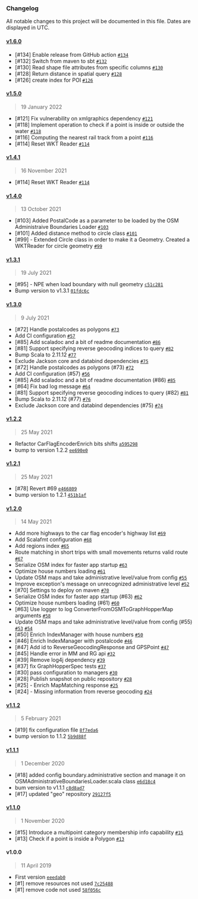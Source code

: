 ### Changelog

All notable changes to this project will be documented in this file. Dates are displayed in UTC.

#### [v1.6.0](https://github.com/agile-lab-dev/GIS.Lib/compare/v1.5.0...v1.6.0)

- [#134] Enable release from GitHub action [`#134`](https://github.com/agile-lab-dev/GIS.Lib/issues/134)
- [#132] Switch from maven to sbt [`#132`](https://github.com/agile-lab-dev/GIS.Lib/issues/132)
- [#130] Read shape file attributes from specific columns [`#130`](https://github.com/agile-lab-dev/GIS.Lib/issues/130)
- [#128] Return distance in spatial query [`#128`](https://github.com/agile-lab-dev/GIS.Lib/issues/128)
- [#126] create index for POI [`#126`](https://github.com/agile-lab-dev/GIS.Lib/issues/126)

#### [v1.5.0](https://github.com/agile-lab-dev/GIS.Lib/compare/v1.4.1...v1.5.0)

> 19 January 2022

- [#121] Fix vulnerability on xmlgraphics dependency [`#121`](https://github.com/agile-lab-dev/GIS.Lib/issues/121)
- [#118] Implement operation to check if a point is inside or outside the water [`#118`](https://github.com/agile-lab-dev/GIS.Lib/issues/118)
- [#116] Computing the nearest rail track from a point [`#116`](https://github.com/agile-lab-dev/GIS.Lib/issues/116)
- [#114] Reset WKT Reader [`#114`](https://github.com/agile-lab-dev/GIS.Lib/issues/114)

#### [v1.4.1](https://github.com/agile-lab-dev/GIS.Lib/compare/v1.4.0...v1.4.1)

> 16 November 2021

- [#114] Reset WKT Reader [`#114`](https://github.com/agile-lab-dev/GIS.Lib/issues/114)

#### [v1.4.0](https://github.com/agile-lab-dev/GIS.Lib/compare/v1.3.1...v1.4.0)

> 13 October 2021

- [#103] Added PostalCode as a parameter to be loaded by the OSM Administraive Boundaries Loader [`#103`](https://github.com/agile-lab-dev/GIS.Lib/issues/103)
- [#101] Added distance method to circle class [`#101`](https://github.com/agile-lab-dev/GIS.Lib/issues/101)
- [#99] - Extended Circle class in order to make it a Geometry. Created a WKTReader for circle geometry [`#99`](https://github.com/agile-lab-dev/GIS.Lib/issues/99)

#### [v1.3.1](https://github.com/agile-lab-dev/GIS.Lib/compare/v1.3.0...v1.3.1)

> 19 July 2021

- [#95] - NPE when load boundary with null geometry [`c51c281`](https://github.com/agile-lab-dev/GIS.Lib/commit/c51c281d3f1ab0dc4d8a089f950b90cf46715cec)
- Bump version to v1.3.1 [`01fdc6c`](https://github.com/agile-lab-dev/GIS.Lib/commit/01fdc6cd2d1500dffb1a287f31c80c2dce2f567e)

#### [v1.3.0](https://github.com/agile-lab-dev/GIS.Lib/compare/v1.2.2...v1.3.0)

> 9 July 2021

- [#72] Handle postalcodes as polygons [`#73`](https://github.com/agile-lab-dev/GIS.Lib/pull/73)
- Add CI configuration [`#57`](https://github.com/agile-lab-dev/GIS.Lib/pull/57)
- [#85] Add scaladoc and a bit of readme documentation [`#86`](https://github.com/agile-lab-dev/GIS.Lib/pull/86)
- [#81] Support specifying reverse geocoding indices to query [`#82`](https://github.com/agile-lab-dev/GIS.Lib/pull/82)
- Bump Scala to 2.11.12 [`#77`](https://github.com/agile-lab-dev/GIS.Lib/pull/77)
- Exclude Jackson core and databind dependencies [`#75`](https://github.com/agile-lab-dev/GIS.Lib/pull/75)
- [#72] Handle postalcodes as polygons (#73) [`#72`](https://github.com/agile-lab-dev/GIS.Lib/issues/72)
- Add CI configuration (#57) [`#56`](https://github.com/agile-lab-dev/GIS.Lib/issues/56)
- [#85] Add scaladoc and a bit of readme documentation (#86) [`#85`](https://github.com/agile-lab-dev/GIS.Lib/issues/85)
- [#64] Fix bad log message [`#64`](https://github.com/agile-lab-dev/GIS.Lib/issues/64)
- [#81] Support specifying reverse geocoding indices to query (#82) [`#81`](https://github.com/agile-lab-dev/GIS.Lib/issues/81)
- Bump Scala to 2.11.12 (#77) [`#76`](https://github.com/agile-lab-dev/GIS.Lib/issues/76)
- Exclude Jackson core and databind dependencies (#75) [`#74`](https://github.com/agile-lab-dev/GIS.Lib/issues/74)

#### [v1.2.2](https://github.com/agile-lab-dev/GIS.Lib/compare/v1.2.1...v1.2.2)

> 25 May 2021

- Refactor CarFlagEncoderEnrich bits shifts [`a595298`](https://github.com/agile-lab-dev/GIS.Lib/commit/a5952985f9d550e12a7c35975d70f6723861b7bd)
- bump to version 1.2.2 [`ee690e0`](https://github.com/agile-lab-dev/GIS.Lib/commit/ee690e06ac8eb801873def84f23c5175b7c1d119)

#### [v1.2.1](https://github.com/agile-lab-dev/GIS.Lib/compare/v1.2.0...v1.2.1)

> 25 May 2021

- [#78] Revert #69 [`e466809`](https://github.com/agile-lab-dev/GIS.Lib/commit/e4668099f9b64cb8d81ed5d209f0d56cd5fb2871)
- bump version to 1.2.1 [`451b1af`](https://github.com/agile-lab-dev/GIS.Lib/commit/451b1af9df9adf4056f54761020751d97cf79ba8)

#### [v1.2.0](https://github.com/agile-lab-dev/GIS.Lib/compare/v1.1.2...v1.2.0)

> 14 May 2021

- Add more highways to the car flag encoder's highway list [`#69`](https://github.com/agile-lab-dev/GIS.Lib/pull/69)
- Add Scalafmt configuration [`#68`](https://github.com/agile-lab-dev/GIS.Lib/pull/68)
- Add regions index [`#65`](https://github.com/agile-lab-dev/GIS.Lib/pull/65)
- Route matching in short trips with small movements returns valid route [`#67`](https://github.com/agile-lab-dev/GIS.Lib/pull/67)
- Serialize OSM index for faster app startup [`#63`](https://github.com/agile-lab-dev/GIS.Lib/pull/63)
- Optimize house numbers loading [`#61`](https://github.com/agile-lab-dev/GIS.Lib/pull/61)
- Update OSM maps and take administrative level/value from config [`#55`](https://github.com/agile-lab-dev/GIS.Lib/pull/55)
- Improve exception's message on unrecognized administrative level [`#52`](https://github.com/agile-lab-dev/GIS.Lib/pull/52)
- [#70] Settings to deploy on maven [`#70`](https://github.com/agile-lab-dev/GIS.Lib/issues/70)
- Serialize OSM index for faster app startup (#63) [`#62`](https://github.com/agile-lab-dev/GIS.Lib/issues/62)
- Optimize house numbers loading (#61) [`#60`](https://github.com/agile-lab-dev/GIS.Lib/issues/60)
- [#63] Use logger to log ConverterFromOSMToGraphHopperMap arguments [`#58`](https://github.com/agile-lab-dev/GIS.Lib/issues/58)
- Update OSM maps and take administrative level/value from config (#55) [`#53`](https://github.com/agile-lab-dev/GIS.Lib/issues/53) [`#54`](https://github.com/agile-lab-dev/GIS.Lib/issues/54)
- [#50] Enrich IndexManager with house numbers [`#50`](https://github.com/agile-lab-dev/GIS.Lib/issues/50)
- [#46] Enrich IndexManager with postalcode [`#46`](https://github.com/agile-lab-dev/GIS.Lib/issues/46)
- [#47] Add id to ReverseGeocodingResponse and GPSPoint [`#47`](https://github.com/agile-lab-dev/GIS.Lib/issues/47)
- [#45] Handle error in MM and RG api [`#32`](https://github.com/agile-lab-dev/GIS.Lib/issues/32)
- [#39] Remove log4j dependency [`#39`](https://github.com/agile-lab-dev/GIS.Lib/issues/39)
-  [#37] fix GraphHopperSpec tests [`#37`](https://github.com/agile-lab-dev/GIS.Lib/issues/37)
- [#30] pass configuration to managers [`#30`](https://github.com/agile-lab-dev/GIS.Lib/issues/30)
- [#28] Publish snapshot on public repository [`#28`](https://github.com/agile-lab-dev/GIS.Lib/issues/28)
- [#25] - Enrich MapMatching response [`#25`](https://github.com/agile-lab-dev/GIS.Lib/issues/25)
- [#24] - Missing information from reverse geocoding [`#24`](https://github.com/agile-lab-dev/GIS.Lib/issues/24)

#### [v1.1.2](https://github.com/agile-lab-dev/GIS.Lib/compare/v1.1.1...v1.1.2)

> 5 February 2021

- [#19] fix configuration file [`8f7eda6`](https://github.com/agile-lab-dev/GIS.Lib/commit/8f7eda693628b0ead0bb056cb6437b1a283990d5)
- bump version to 1.1.2 [`5b9d88f`](https://github.com/agile-lab-dev/GIS.Lib/commit/5b9d88f00fec6e4c32e15f796a6a00453a5fd1d2)

#### [v1.1.1](https://github.com/agile-lab-dev/GIS.Lib/compare/v1.1.0...v1.1.1)

> 1 December 2020

- [#18] added config boundary.administrative section and manage it on OSMAdministrativeBoundariesLoader.scala class [`e6d18c4`](https://github.com/agile-lab-dev/GIS.Lib/commit/e6d18c4e2e5057496f93f1887445a92e4e79df81)
- bum version to v1.1.1 [`c8d8ad7`](https://github.com/agile-lab-dev/GIS.Lib/commit/c8d8ad71eadce12843100036d903286aa8b11d88)
- [#17] updated "geo" repository [`29127f5`](https://github.com/agile-lab-dev/GIS.Lib/commit/29127f5cd50bb0748d80e846c7bb5fd80511808c)

#### [v1.1.0](https://github.com/agile-lab-dev/GIS.Lib/compare/v1.0.0...v1.1.0)

> 1 November 2020

- [#15] Introduce a multipoint category membership info capability [`#15`](https://github.com/agile-lab-dev/GIS.Lib/issues/15)
- [#13] Check if a point is inside a Polygon [`#13`](https://github.com/agile-lab-dev/GIS.Lib/issues/13)

#### v1.0.0

> 11 April 2019

- First version [`eeedab0`](https://github.com/agile-lab-dev/GIS.Lib/commit/eeedab0e48005f918c89dac5f6a23454f7f985db)
- [#1] remove resources not used [`7c25488`](https://github.com/agile-lab-dev/GIS.Lib/commit/7c2548802a15dbcd9d2121bfc8dfb14bd6b7fcd0)
- [#1] remove code not used [`58f056c`](https://github.com/agile-lab-dev/GIS.Lib/commit/58f056c64aa3de9099010eadc566642ea78253c2)
